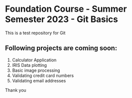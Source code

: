 # Foundation Course - Summer Semester 2023 - Git Basics
This is a test repository for Git

## Following projects are coming soon:

1. Calculator Application
2. IRIS Data plotting
3. Basic image processing
4. Validating credit card numbers
5. Validating email addresses

Thank you
